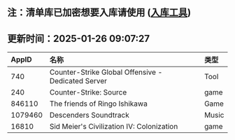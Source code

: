 ## 注：清单库已加密想要入库请使用 ([入库工具](https://github.com/BlankTMing/ManifestAutoUpdate/releases))

## 更新时间：2025-01-26 09:07:27
| AppID | 名称 | 类型  |
| :-------------------- | :----------------------------- | :----------- |
| 740 | Counter-Strike Global Offensive - Dedicated Server| Tool |
| 240 | Counter-Strike: Source| game |
| 846110 | The friends of Ringo Ishikawa| Game |
| 1079460 | Descenders Soundtrack| Music |
| 16810 | Sid Meier's Civilization IV: Colonization| game |
